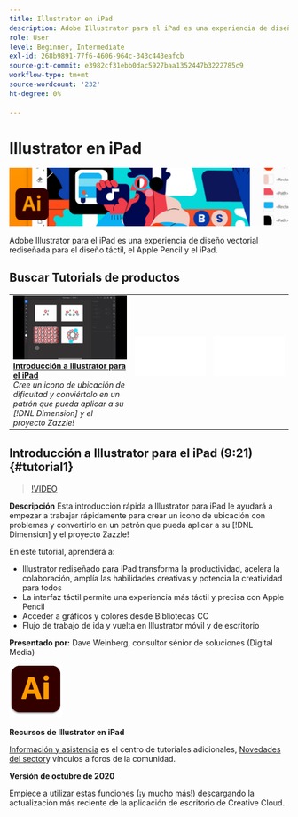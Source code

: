 ```yaml
---
title: Illustrator en iPad
description: Adobe Illustrator para el iPad es una experiencia de diseño vectorial rediseñada para el diseño táctil, el Apple Pencil y el iPad
role: User
level: Beginner, Intermediate
exl-id: 268b9891-77f6-4606-964c-343c443eafcb
source-git-commit: e3982cf31ebb0dac5927baa1352447b3222785c9
workflow-type: tm+mt
source-wordcount: '232'
ht-degree: 0%

---
```


# Illustrator en iPad

![Tutorial Hero Image](../assets/AIoniPad.jpg)

Adobe Illustrator para el iPad es una experiencia de diseño vectorial rediseñada para el diseño táctil, el Apple Pencil y el iPad.

## Buscar Tutorials de productos

<table style="table-layout:fixed">
<tr>
 <td>
   <a href="illustratoripad.md#tutorial1">
      <img alt="Introducción a Illustrator para el iPad" src="../assets/illustrator-iPad_repeat_weinberg_thumbnail.jpg" />
   </a>
    <div>
   <a href="illustratoripad.md#tutorial1"><strong>Introducción a Illustrator para el iPad</strong></a>
    </div>
    <em>Cree un icono de ubicación de dificultad y conviértalo en un patrón que pueda aplicar a su [!DNL Dimension] y el proyecto Zazzle!</em>
    <br>
  </td>
  <td>
    <img alt="Separador" src="../assets/Whitespacer.png" />
    <div>
    <br>
  </td>
  <td>
    <img alt="Separador" src="../assets/Whitespacer.png" />
    <div>
    <br>
  </td>
</tr>
</table>

## Introducción a Illustrator para el iPad (9:21) {#tutorial1}

>[!VIDEO](https://video.tv.adobe.com/v/326823?hidetitle=true)

**Descripción**
Esta introducción rápida a Illustrator para iPad le ayudará a empezar a trabajar rápidamente para crear un icono de ubicación con problemas y convertirlo en un patrón que pueda aplicar a su [!DNL Dimension] y el proyecto Zazzle!

En este tutorial, aprenderá a:
* Illustrator rediseñado para iPad transforma la productividad, acelera la colaboración, amplía las habilidades creativas y potencia la creatividad para todos
* La interfaz táctil permite una experiencia más táctil y precisa con Apple Pencil
* Acceder a gráficos y colores desde Bibliotecas CC
* Flujo de trabajo de ida y vuelta en Illustrator móvil y de escritorio

**Presentado por:**
Dave Weinberg, consultor sénior de soluciones (Digital Media)

![Logotipo de Illustrator en iPad](../assets/ai_appicon_96.png)

**Recursos de Illustrator en iPad**

[Información y asistencia](https://helpx.adobe.com/support/illustrator.html) es el centro de tutoriales adicionales, [Novedades del sector](https://helpx.adobe.com/illustrator/using/whats-new/mobile-2021.html)y vínculos a foros de la comunidad.

**Versión de octubre de 2020**

Empiece a utilizar estas funciones (¡y mucho más!) descargando la actualización más reciente de la aplicación de escritorio de Creative Cloud.

